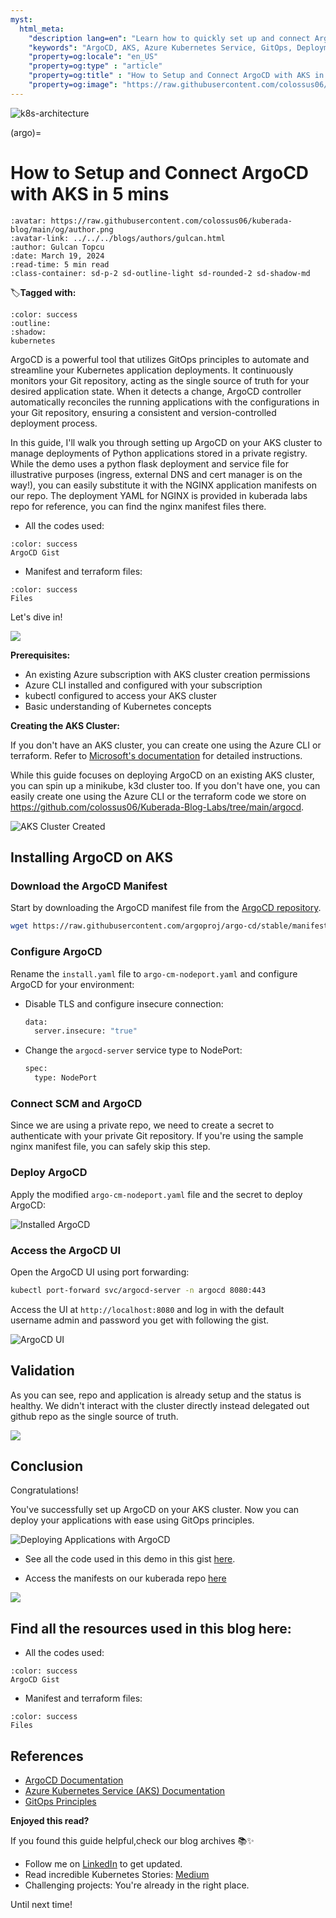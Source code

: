 ```yaml
---
myst:
  html_meta:
    "description lang=en": "Learn how to quickly set up and connect ArgoCD with Azure Kubernetes Service (AKS) in just 5 minutes. This hands-on guide walks you through the process of deploying ArgoCD on your AKS cluster, configuring it to monitor changes in your Git repository, and setting up a simple nginx deployment for demonstration. Follow the step-by-step instructions and start deploying your applications with ease using GitOps principles."
    "keywords": "ArgoCD, AKS, Azure Kubernetes Service, GitOps, Deployment, Kubernetes, Azure, ArgoCD setup, ArgoCD installation, GitOps principles, AKS cluster, Azure CLI, kubectl, Terraform, Kubernetes concepts, ArgoCD UI, Hands-on guide"
    "property=og:locale": "en_US"
    "property=og:type" : "article"
    "property=og:title" : "How to Setup and Connect ArgoCD with AKS in 5 mins"
    "property=og:image": "https://raw.githubusercontent.com/colossus06/kuberada-blog/main/og/argo.png"
---
```


<img src="https://raw.githubusercontent.com/colossus06/kuberada-blog/main/og/argo.png" alt="k8s-architecture" class="bg-primary">

(argo)=
# How to Setup and Connect ArgoCD with AKS in 5 mins

```{article-info}
:avatar: https://raw.githubusercontent.com/colossus06/kuberada-blog/main/og/author.png
:avatar-link: ../../../blogs/authors/gulcan.html
:author: Gulcan Topcu
:date: March 19, 2024
:read-time: 5 min read
:class-container: sd-p-2 sd-outline-light sd-rounded-2 sd-shadow-md
```

🏷️**Tagged with:**

```{button-link} ../../../blogs/tag/kubernetes.html
:color: success
:outline:
:shadow:
kubernetes
```

ArgoCD is a powerful tool that utilizes GitOps principles to automate and streamline your Kubernetes application deployments. It continuously monitors your Git repository, acting as the single source of truth for your desired application state. When it detects a change, ArgoCD controller automatically reconciles the running applications with the configurations in your Git repository, ensuring a consistent and version-controlled deployment process. 

In this guide, I'll walk you through setting up ArgoCD on your AKS cluster to manage deployments of Python applications stored in a private registry. While the demo uses a python flask deployment and service file for illustrative purposes (ingress, external DNS and cert manager is on the way!), you can easily substitute it with the NGINX application manifests on our repo. The deployment YAML for NGINX is provided in kuberada labs repo for reference, you can find the nginx manifest files there. 

- All the codes used:

```{button-link} https://gist.github.com/colossus06/19da49118fcb3fc6f28b093a76f3953a
:color: success
ArgoCD Gist 
```
- Manifest and terraform files:

```{button-link} https://github.com/colossus06/Kuberada-Blog-Labs/tree/main/argocd
:color: success
Files 
```

Let's dive in!

![](assets/20240320010135.png)

**Prerequisites:**

- An existing Azure subscription with AKS cluster creation permissions
- Azure CLI installed and configured with your subscription
- kubectl configured to access your AKS cluster
- Basic understanding of Kubernetes concepts

**Creating the AKS Cluster:**

If you don't have an AKS cluster, you can create one using the Azure CLI or terraform. Refer to [Microsoft's documentation](assets/https://learn.microsoft.com/en-us/azure/aks/) for detailed instructions.

While this guide focuses on deploying ArgoCD on an existing AKS cluster, you can spin up a minikube, k3d cluster too. If you don't have one, you can easily create one using the Azure CLI or the terraform code we store on https://github.com/colossus06/Kuberada-Blog-Labs/tree/main/argocd.

![AKS Cluster Created](assets/20240319235625.png)

## Installing ArgoCD on AKS

### Download the ArgoCD Manifest


Start by downloading the ArgoCD manifest file from the [ArgoCD repository](assets/https://github.com/argoproj/argo-cd/blob/master/manifests/install.yaml).

  ```sh
  wget https://raw.githubusercontent.com/argoproj/argo-cd/stable/manifests/install.yaml
  ```

### Configure ArgoCD

Rename the `install.yaml` file to `argo-cm-nodeport.yaml` and configure ArgoCD for your environment:

- Disable TLS and configure insecure connection:

  ```sh
  data:
    server.insecure: "true"
  ```

- Change the `argocd-server` service type to NodePort:

  ```sh
  spec:
    type: NodePort
  ```

### Connect SCM and ArgoCD

Since we are using a private repo, we need to create a secret to authenticate with your private Git repository. If you're using the sample nginx manifest file, you can safely skip this step.


### Deploy ArgoCD

Apply the modified `argo-cm-nodeport.yaml` file and the secret to deploy ArgoCD:


![Installed ArgoCD](assets/20240319232104.png)

### Access the ArgoCD UI

Open the ArgoCD UI using port forwarding:

```sh
kubectl port-forward svc/argocd-server -n argocd 8080:443
```

Access the UI at `http://localhost:8080` and log in with the default username admin and password you get with following the gist.

![ArgoCD UI](assets/20240319233538.png)

## Validation

As you can see, repo and application is already setup and the status is healthy. We didn't interact with the cluster directly instead delegated out github repo as the single source of truth.

![](assets/./chrome_IF8pq1IHlu.png)

## Conclusion

Congratulations! 

You've successfully set up ArgoCD on your AKS cluster. Now you can deploy your applications with ease using GitOps principles.

![Deploying Applications with ArgoCD](assets/./chrome_BPySmaVXjw.gif)

- See all the code used in this demo in this gist [here](https://gist.github.com/colossus06/19da49118fcb3fc6f28b093a76f3953a).

- Access the manifests on our kuberada repo [here](https://github.com/colossus06/Kuberada-Blog-Labs/tree/main/argocd)

![](assets/20240320001020.png)

## Find all the resources used in this blog here: 

- All the codes used:

```{button-link} https://gist.github.com/colossus06/19da49118fcb3fc6f28b093a76f3953a
:color: success
ArgoCD Gist 
```
- Manifest and terraform files:

```{button-link} https://github.com/colossus06/Kuberada-Blog-Labs/tree/main/argocd
:color: success
Files 
```

## References


- [ArgoCD Documentation](assets/https://argoproj.github.io/argo-cd/)
- [Azure Kubernetes Service (AKS) Documentation](assets/https://docs.microsoft.com/en-us/azure/aks/)
- [GitOps Principles](assets/https://www.gitops.tech/)


**Enjoyed this read?**

If you found this guide helpful,check our blog archives 📚✨

- Follow me on [LinkedIn](https://www.linkedin.com/in/gulcantopcu/) to get updated.
- Read incredible Kubernetes Stories: [Medium](https://medium.com/@gulcantopcu)
- Challenging projects: You're already in the right place.

Until next time!
